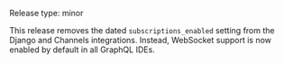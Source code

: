 Release type: minor

This release removes the dated `subscriptions_enabled` setting from the Django and Channels integrations.
Instead, WebSocket support is now enabled by default in all GraphQL IDEs.

